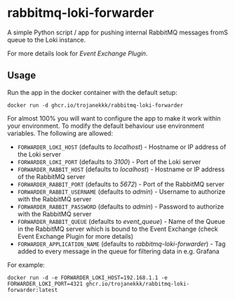 # rabbitmq-loki-forwarder
A simple Python script / app for pushing internal RabbitMQ messages fromS queue to the Loki instance.

For more details look for _Event Exchange Plugin_.

## Usage

Run the app in the docker container with the default setup:

```
docker run -d ghcr.io/trojanekkk/rabbitmq-loki-forwarder
```

For almost 100% you will want to configure the app to make it work within your environment. To modify the default behaviour use environment variables. The following are allowed:

- `FORWARDER_LOKI_HOST` (defaults to _localhost_) - Hostname or IP address of the Loki server
- `FORWARDER_LOKI_PORT` (defaults to _3100_) - Port of the Loki server
- `FORWARDER_RABBIT_HOST` (defaults to _localhost_) - Hostname or IP address of the RabbitMQ server
- `FORWARDER_RABBIT_PORT` (defaults to _5672_) - Port of the RabbitMQ server
- `FORWARDER_RABBIT_USERNAME` (defaults to _admin_) - Username to authorize with the RabbitMQ server
- `FORWARDER_RABBIT_PASSWORD` (defaults to _admin_) - Password to authorize with the RabbitMQ server
- `FORWARDER_RABBIT_QUEUE` (defaults to _event_queue_) - Name of the Queue in the RabbitMQ server which is bound to the Event Exchange (check Event Exchange Plugin for more details) 
- `FORWARDER_APPLICATION_NAME` (defaults to _rabbitmq-loki-forwarder_) - Tag added to every message in the queue for filtering data in e.g. Grafana

For example:

```
docker run -d -e FORWARDER_LOKI_HOST=192.168.1.1 -e FORWARDER_LOKI_PORT=4321 ghcr.io/trojanekkk/rabbitmq-loki-forwarder:latest
```
